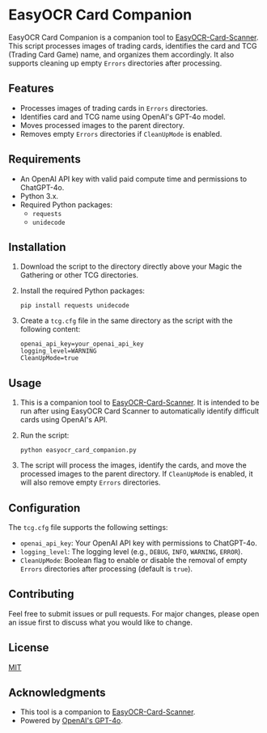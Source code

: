 # EasyOCR Card Companion

EasyOCR Card Companion is a companion tool to [EasyOCR-Card-Scanner](https://github.com/ClockworkZen/EasyOCR-Card-Scanner). This script processes images of trading cards, identifies the card and TCG (Trading Card Game) name, and organizes them accordingly. It also supports cleaning up empty `Errors` directories after processing.

## Features

- Processes images of trading cards in `Errors` directories.
- Identifies card and TCG name using OpenAI's GPT-4o model.
- Moves processed images to the parent directory.
- Removes empty `Errors` directories if `CleanUpMode` is enabled.

## Requirements

- An OpenAI API key with valid paid compute time and permissions to ChatGPT-4o.
- Python 3.x.
- Required Python packages:
  - `requests`
  - `unidecode`

## Installation

1. Download the script to the directory directly above your Magic the Gathering or other TCG directories.

2. Install the required Python packages:
    ```
    pip install requests unidecode
    ```

3. Create a `tcg.cfg` file in the same directory as the script with the following content:
    ```
    openai_api_key=your_openai_api_key
    logging_level=WARNING
    CleanUpMode=true
    ```

## Usage

1. This is a companion tool to [EasyOCR-Card-Scanner](https://github.com/ClockworkZen/EasyOCR-Card-Scanner). It is intended to be run after using EasyOCR Card Scanner to automatically identify difficult cards using OpenAI's API.

2. Run the script:
    ```
    python easyocr_card_companion.py
    ```
3. The script will process the images, identify the cards, and move the processed images to the parent directory. If `CleanUpMode` is enabled, it will also remove empty `Errors` directories.

## Configuration

The `tcg.cfg` file supports the following settings:

- `openai_api_key`: Your OpenAI API key with permissions to ChatGPT-4o.
- `logging_level`: The logging level (e.g., `DEBUG`, `INFO`, `WARNING`, `ERROR`).
- `CleanUpMode`: Boolean flag to enable or disable the removal of empty `Errors` directories after processing (default is `true`).


## Contributing

Feel free to submit issues or pull requests. For major changes, please open an issue first to discuss what you would like to change.

## License

[MIT](LICENSE)

## Acknowledgments

- This tool is a companion to [EasyOCR-Card-Scanner](https://github.com/your-repo/EasyOCR-Card-Scanner).
- Powered by [OpenAI's GPT-4o](https://www.openai.com/).

